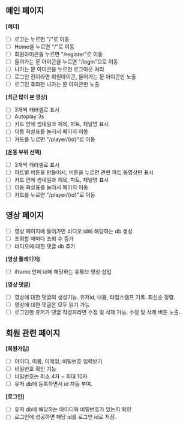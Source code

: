 ## 메인 페이지

**[헤더]**

- [ ] 로고는 누르면 "/"로 이동
- [ ] Home을 누르면 "/"로 이동
- [ ] 회원아이콘을 누르면 "/register"로 이동
- [ ] 들어가는 문 아이콘을 누르면 "/login"으로 이동
- [ ] 나가는 문 아이콘을 누르면 로그아웃 처리
- [ ] 로그인 전이라면 회원아이콘, 들어가는 문 아이콘만 노출
- [ ] 로그인 후라면 나가는 문 아이콘만 노출

**[최근 많이 본 영상]**

- [ ] 3개씩 캐러셀로 표시
- [ ] Autoplay 3s
- [ ] 카드 안에 썸네일과 제목, 파트, 채널명 표시
- [ ] 이동 화살표를 눌러서 페이지 이동
- [ ] 카드를 누르면 "/player/{id}"로 이동

**[운동 부위 선택]**

- [ ] 3개씩 캐러셀로 표시
- [ ] 파트별 버튼을 만들어서, 버튼을 누르면 관련 파트 동영상만 표시
- [ ] 카드 안에 썸네일과 제목, 파트, 채널명 표시
- [ ] 이동 화살표를 눌러서 페이지 이동
- [ ] 카드를 누르면 "/player/{id}"로 이동

## 영상 페이지

- [ ] 영상 페이지에 들어가면 비디오 id에 해당하는 db 생성
- [ ] 조회할 때마다 조회 수 증가
- [ ] 비디오에 대한 댓글 db 추가

**[영상 플레이어]**

- [ ] iframe 안에 id에 해당하는 유튜브 영상 삽입

**[영상 댓글]**

- [ ] 영상에 대한 댓글의 생성기능. 유저id, 내용, 타임스탬프 기록. 최신순 정렬.
- [ ] 영상에 대한 댓글은 모두 읽기 가능
- [ ] 로그인한 유저가 댓글 작성자라면 수정 및 삭제 가능. 수정 및 삭제 버튼 노출.

## 회원 관련 페이지

**[회원가입]**

- [ ] 아이디, 이름, 이메일, 비밀번호 입력받기
- [ ] 비밀번호 확인 기능
- [ ] 비밀번호는 최소 4자 ~ 최대 10자
- [ ] 유저 db에 등록하면서 id 자동 부여.

**[로그인]**

- [ ] 유저 db에 해당하는 아이디와 비밀번호가 있는지 확인
- [ ] 로그인에 성공하면 해당 id를 로그인 id로 저장.
